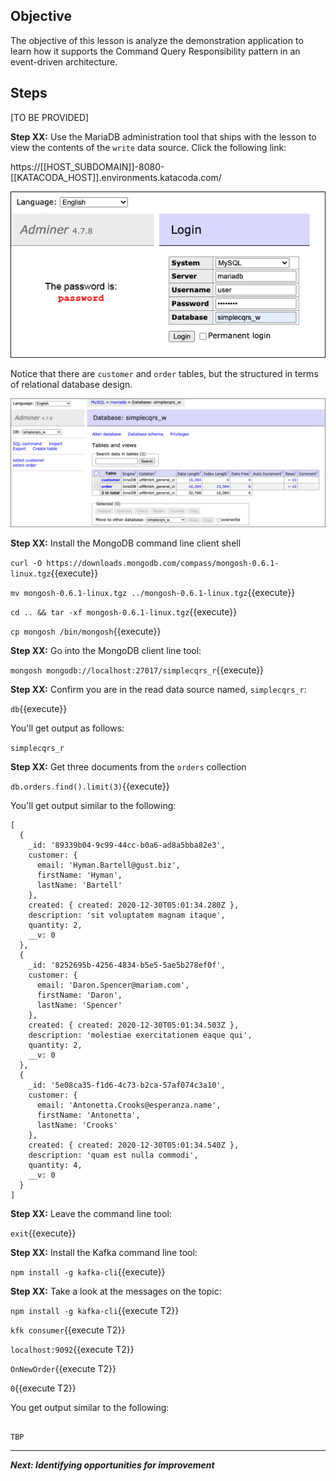 ## Objective
The objective of this lesson is analyze the demonstration application to learn how it supports the Command Query Responsibility pattern in an event-driven architecture.

## Steps

[TO BE PROVIDED]


**Step XX:** Use the MariaDB administration tool that ships with the lesson to view the contents of the `write` data source. Click the following link:

https://[[HOST_SUBDOMAIN]]-8080-[[KATACODA_HOST]].environments.katacoda.com/


![Database Access](msdb-003/assets/db_access.jpg)

Notice that there are `customer` and `order` tables, but the structured in terms of relational database design.


![Database Admin UI](msdb-003/assets/db_admin_ui.png)

**Step XX:** Install the MongoDB command line client shell

`curl -O https://downloads.mongodb.com/compass/mongosh-0.6.1-linux.tgz`{{execute}}

`mv mongosh-0.6.1-linux.tgz ../mongosh-0.6.1-linux.tgz`{{execute}}

`cd .. && tar -xf mongosh-0.6.1-linux.tgz`{{execute}}

`cp mongosh /bin/mongosh`{{execute}}

**Step XX:** Go into the MongoDB client line tool: 

`mongosh mongodb://localhost:27017/simplecqrs_r`{{execute}}

**Step XX:** Confirm you are in the read data source named, `simplecqrs_r`:

`db`{{execute}}

You'll get output as follows:

`simplecqrs_r`

**Step XX:** Get three documents from the `orders` collection

`db.orders.find().limit(3)`{{execute}}

You'll get output similar to the following:

```
[
  {
    _id: '89339b04-9c99-44cc-b0a6-ad8a5bba82e3',
    customer: {
      email: 'Hyman.Bartell@gust.biz',
      firstName: 'Hyman',
      lastName: 'Bartell'
    },
    created: { created: 2020-12-30T05:01:34.280Z },
    description: 'sit voluptatem magnam itaque',
    quantity: 2,
    __v: 0
  },
  {
    _id: '8252695b-4256-4834-b5e5-5ae5b278ef0f',
    customer: {
      email: 'Daron.Spencer@mariam.com',
      firstName: 'Daron',
      lastName: 'Spencer'
    },
    created: { created: 2020-12-30T05:01:34.503Z },
    description: 'molestiae exercitationem eaque qui',
    quantity: 2,
    __v: 0
  },
  {
    _id: '5e08ca35-f1d6-4c73-b2ca-57af074c3a10',
    customer: {
      email: 'Antonetta.Crooks@esperanza.name',
      firstName: 'Antonetta',
      lastName: 'Crooks'
    },
    created: { created: 2020-12-30T05:01:34.540Z },
    description: 'quam est nulla commodi',
    quantity: 4,
    __v: 0
  }
]

```

**Step XX:**  Leave the command line tool:

`exit`{{execute}}

**Step XX:**  Install the Kafka command line tool:

`npm install -g kafka-cli`{{execute}}

**Step XX:**  Take a look at the messages on the topic:


`npm install -g kafka-cli`{{execute T2}}

`kfk consumer`{{execute T2}}

`localhost:9092`{{execute T2}}

`OnNewOrder`{{execute T2}}

`0`{{execute T2}}

You get output similar to the following:

```

TBP

```


---

***Next: Identifying opportunities for improvement***